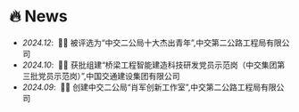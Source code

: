 # 🔥 News
- *2024.12*: &nbsp;🎉🎉 被评选为“中交二公局十大杰出青年”,中交第二公路工程局有限公司
- *2024.10*: &nbsp;🎉🎉 获批组建“桥梁工程智能建造科技研发党员示范岗（中交集团第三批党员示范岗）”,中国交通建设集团有限公司
- *2024.09*: &nbsp;🎉🎉 创建中交二公局“肖军创新工作室”,中交第二公路工程局有限公司
